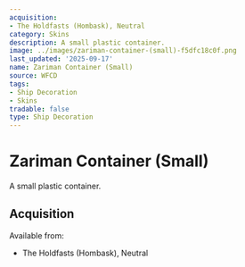 ```yaml
---
acquisition:
- The Holdfasts (Hombask), Neutral
category: Skins
description: A small plastic container.
image: ../images/zariman-container-(small)-f5dfc18c0f.png
last_updated: '2025-09-17'
name: Zariman Container (Small)
source: WFCD
tags:
- Ship Decoration
- Skins
tradable: false
type: Ship Decoration
---
```


# Zariman Container (Small)

A small plastic container.

## Acquisition

Available from:
- The Holdfasts (Hombask), Neutral

